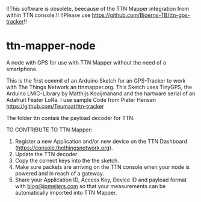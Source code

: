 !!This software is obsolete, beecause of the TTN Mapper integration from within TTN console.!!
!!Please use https://github.com/Bjoerns-TB/ttn-gps-tracker!!

# ttn-mapper-node
A node with GPS for use with TTN Mapper without the need of a smartphone.

This is the first commit of an Arduino Sketch for an GPS-Tracker to work with The Things Network an ttnmapper.org. This Sketch uses TinyGPS, the Arduino LMIC-Library by Matthijs Kooijmanand and the hartware serial of an Adafruit Feater LoRa. I use sample Code from Pieter Hensen https://github.com/Teumaat/ttn-tracker

The folder ttn contais the payload decoder for TTN.

TO CONTRIBUTE TO TTN Mapper:
 1. Register a new Application and/or new device on the
    TTN Dashboard (https://console.thethingsnetwork.org).
 2. Update the TTN decoder    
 3. Copy the correct keys into the the sketch.
 4. Make sure packets are arriving on the TTN console when your node is
    powered and in reach of a gateway.
 5. Share your Application ID, Access Key, Device ID and payload format with
    blog@jpmeijers.com so that your measurements can be automatically
    imported into TTN Mapper.
